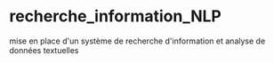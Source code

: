 # recherche_information_NLP
mise en place d'un système  de recherche d'information et analyse de données textuelles
